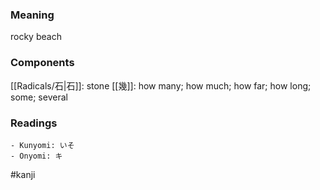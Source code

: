 ### Meaning

rocky beach

### Components

[[Radicals/石|石]]: stone [[幾]]: how many; how much; how far; how long; some; several

### Readings

```
- Kunyomi: いそ
- Onyomi: キ
```

#kanji
